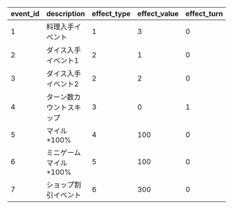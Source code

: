 |event_id|description|effect_type|effect_value|effect_turn|effect_times|category|
| --- | --- | --- | --- | --- | --- | --- |
|1|料理入手イベント|1|3|0|0|0|
|2|ダイス入手イベント1|2|1|0|0|0|
|3|ダイス入手イベント2|2|2|0|0|0|
|4|ターン数カウントスキップ|3|0|1|0|3|
|5|マイル+100%|4|100|0|1|2|
|6|ミニゲームマイル+100%|5|100|0|1|2|
|7|ショップ割引イベント|6|300|0|1|3|